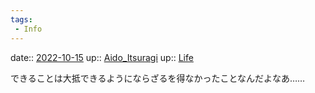 ```yaml
---
tags:
 - Info
---
```


date:: [2022-10-15](Daily_Note/2022-10-15.md)
up:: [Aido_Itsuragi](Bar/Novel/Nacaria/Aido_Itsuragi.md)
up:: [Life](Bar/Novel/Chaos/Life.md)

できることは大抵できるようにならざるを得なかったことなんだよなあ……
